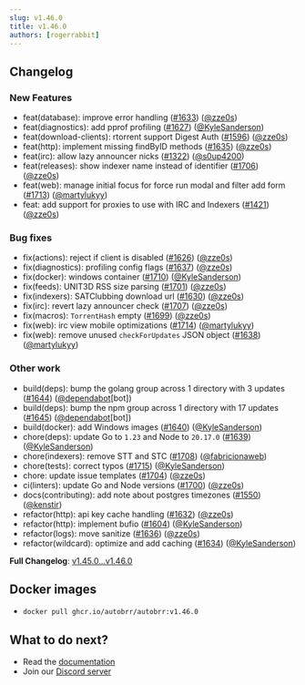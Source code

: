 ```yaml
---
slug: v1.46.0
title: v1.46.0
authors: [rogerrabbit]
---
```

## Changelog


### New Features


* feat(database): improve error handling ([\#1633](https://github.com/autobrr/autobrr/pull/1633)) ([@zze0s](https://github.com/zze0s))
* feat(diagnostics): add pprof profiling ([\#1627](https://github.com/autobrr/autobrr/pull/1627)) ([@KyleSanderson](https://github.com/KyleSanderson))
* feat(download\-clients): rtorrent support Digest Auth ([\#1596](https://github.com/autobrr/autobrr/pull/1596)) ([@zze0s](https://github.com/zze0s))
* feat(http): implement missing findByID methods ([\#1635](https://github.com/autobrr/autobrr/pull/1635)) ([@zze0s](https://github.com/zze0s))
* feat(irc): allow lazy announcer nicks ([\#1322](https://github.com/autobrr/autobrr/pull/1322)) ([@s0up4200](https://github.com/s0up4200))
* feat(releases): show indexer name instead of identifier ([\#1706](https://github.com/autobrr/autobrr/pull/1706)) ([@zze0s](https://github.com/zze0s))
* feat(web): manage initial focus for force run modal and filter add form ([\#1713](https://github.com/autobrr/autobrr/pull/1713)) ([@martylukyy](https://github.com/martylukyy))
* feat: add support for proxies to use with IRC and Indexers ([\#1421](https://github.com/autobrr/autobrr/pull/1421)) ([@zze0s](https://github.com/zze0s))


### Bug fixes


* fix(actions): reject if client is disabled ([\#1626](https://github.com/autobrr/autobrr/pull/1626)) ([@zze0s](https://github.com/zze0s))
* fix(diagnostics): profiling config flags ([\#1637](https://github.com/autobrr/autobrr/pull/1637)) ([@zze0s](https://github.com/zze0s))
* fix(docker): windows container ([\#1710](https://github.com/autobrr/autobrr/pull/1710)) ([@KyleSanderson](https://github.com/KyleSanderson))
* fix(feeds): UNIT3D RSS size parsing ([\#1701](https://github.com/autobrr/autobrr/pull/1701)) ([@zze0s](https://github.com/zze0s))
* fix(indexers): SATClubbing download url ([\#1630](https://github.com/autobrr/autobrr/pull/1630)) ([@zze0s](https://github.com/zze0s))
* fix(irc): revert lazy announcer check ([\#1707](https://github.com/autobrr/autobrr/pull/1707)) ([@zze0s](https://github.com/zze0s))
* fix(macros): `TorrentHash` empty ([\#1699](https://github.com/autobrr/autobrr/pull/1699)) ([@zze0s](https://github.com/zze0s))
* fix(web): irc view mobile optimizations ([\#1714](https://github.com/autobrr/autobrr/pull/1714)) ([@martylukyy](https://github.com/martylukyy))
* fix(web): remove unused `checkForUpdates` JSON object ([\#1638](https://github.com/autobrr/autobrr/pull/1638)) ([@martylukyy](https://github.com/martylukyy))


### Other work


* build(deps): bump the golang group across 1 directory with 3 updates ([\#1644](https://github.com/autobrr/autobrr/pull/1644)) ([@dependabot](https://github.com/dependabot)\[bot])
* build(deps): bump the npm group across 1 directory with 17 updates ([\#1645](https://github.com/autobrr/autobrr/pull/1645)) ([@dependabot](https://github.com/dependabot)\[bot])
* build(docker): add Windows images ([\#1640](https://github.com/autobrr/autobrr/pull/1640)) ([@KyleSanderson](https://github.com/KyleSanderson))
* chore(deps): update Go to `1.23` and Node to `20.17.0` ([\#1639](https://github.com/autobrr/autobrr/pull/1639)) ([@KyleSanderson](https://github.com/KyleSanderson))
* chore(indexers): remove STT and STC ([\#1708](https://github.com/autobrr/autobrr/pull/1708)) ([@fabricionaweb](https://github.com/fabricionaweb))
* chore(tests): correct typos ([\#1715](https://github.com/autobrr/autobrr/pull/1715)) ([@KyleSanderson](https://github.com/KyleSanderson))
* chore: update issue templates ([\#1704](https://github.com/autobrr/autobrr/pull/1704)) ([@zze0s](https://github.com/zze0s))
* ci(linters): update Go and Node versions ([\#1700](https://github.com/autobrr/autobrr/pull/1700)) ([@zze0s](https://github.com/zze0s))
* docs(contributing): add note about postgres timezones ([\#1550](https://github.com/autobrr/autobrr/pull/1550)) ([@kenstir](https://github.com/kenstir))
* refactor(http): api key cache handling ([\#1632](https://github.com/autobrr/autobrr/pull/1632)) ([@zze0s](https://github.com/zze0s))
* refactor(http): implement bufio ([\#1604](https://github.com/autobrr/autobrr/pull/1604)) ([@KyleSanderson](https://github.com/KyleSanderson))
* refactor(logs): move sanitize ([\#1636](https://github.com/autobrr/autobrr/pull/1636)) ([@zze0s](https://github.com/zze0s))
* refactor(wildcard): optimize and add caching ([\#1634](https://github.com/autobrr/autobrr/pull/1634)) ([@KyleSanderson](https://github.com/KyleSanderson))


**Full Changelog**: [v1\.45\.0\...v1\.46\.0](https://github.com/autobrr/autobrr/compare/v1.45.0...v1.46.0)


## Docker images


* `docker pull ghcr.io/autobrr/autobrr:v1.46.0`


## What to do next?


* Read the [documentation](https://autobrr.com)
* Join our [Discord server](https://discord.gg/8s5d8pFhba)
